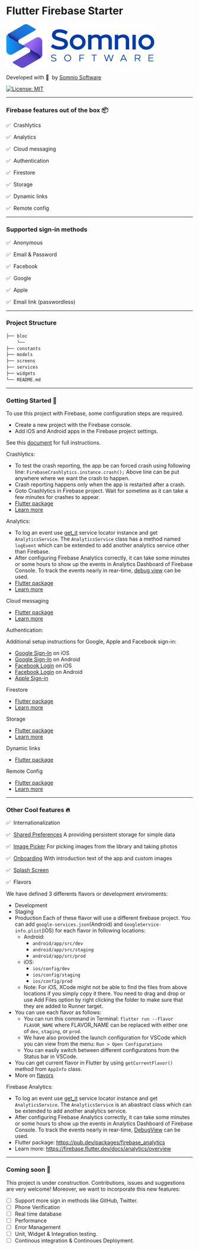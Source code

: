 # Flutter Firebase Starter

[![Somnio Software](assets/logo.png)][somnio_software_link]

Developed with :blue_heart: &nbsp;by [Somnio Software][somnio_software_link]

[![License: MIT][license_badge]][license_link]

---

### Firebase features out of the box :package:

✅&nbsp; Crashlytics

✅&nbsp; Analytics

✅&nbsp; Cloud messaging

✅&nbsp; Authentication

✅&nbsp; Firestore

✅&nbsp; Storage

✅&nbsp; Dynamic links

✅&nbsp; Remote config

---

### Supported sign-in methods

✅&nbsp; Anonymous

✅&nbsp; Email & Password

✅&nbsp; Facebook

✅&nbsp; Google

✅&nbsp; Apple

✅&nbsp; Email link (passwordless)

---

### Project Structure

```bash
├── bloc
    └──
├── constants
├── models
├── screens
├── services
├── widgets
└── README.md
```

---

### Getting Started :muscle:

To use this project with Firebase, some configuration steps are required.

- Create a new project with the Firebase console.
- Add iOS and Android apps in the Firebase project settings.

See this [document][firebase_setup] for full instructions.

Crashlytics:

- To test the crash reporting, the app be can forced crash using following line:
  `FirebaseCrashlytics.instance.crash();`
  Above line can be put anywhere where we want the crash to happen.
- Crash reporting happens only when the app is restarted after a crash.
- Goto Crashlytics in Firebase project. Wait for sometime as it can take a few minutes for crashes to appear.
- [Flutter package][crashlytics_package]
- [Learn more][crashlytics_learn_more]

Analytics:

- To log an event use [get_it](https://pub.dev/packages/get_it) service locator instance and get `AnalyticsService`. The `AnalyticsService` class has a method named `logEvent` which can be extended to add another analytics service other than Firebase.
- After configuring Firebase Analytics correctly, it can take some minutes or some hours to show up the events in Analytics Dashboard of Firebase Console. To track the events nearly in rear-time, [debug view][analytics_debug_view] can be used.
- [Flutter package][analytics_package]
- [Learn more][analytics_learn_more]

Cloud messaging

- [Flutter package][messaging_package]
- [Learn more][messaging_learn_more]

Authentication:

Additional setup instructions for Google, Apple and Facebook sign-in:

- [Google Sign-In][google_sign_in_ios] on iOS
- [Google Sign-In][google_sign_in_android] on Android
- [Facebook Login][facebook_login_ios] on iOS
- [Facebook Login][facebook_login_android] on Android
- [Apple Sign-in][apple_sign_in]

Firestore

- [Flutter package][firestore_package]
- [Learn more][firestore_learn_more]

Storage

- [Flutter package][storage_package]
- [Learn more][storage_learn_more]

Dynamic links

- [Flutter package][dynamic_links_package]

Remote Config

- [Flutter package][remote_config_package]
- [Learn more][remote_config_learn_more]

---

### Other Cool features :fire:

✅&nbsp; Internationalization

✅&nbsp; [Shared Preferences][shared_preferences_package]
A providing persistent storage for simple data

✅&nbsp; [Image Picker][image_picker_package]
For picking images from the library and taking photos

✅&nbsp; [Onboarding][onboarding_package]
With introduction text of the app and custom images

✅&nbsp; [Splash Screen][splash_screen_package]

✅&nbsp; Flavors

We have defined 3 differents flavors or development enviroments:

- Development
- Staging
- Production
  Each of these flavor will use a different firebase project. You can add `google-services.json`(Android) and `GoogleService-info.plist`(iOS) for each flavor in following locations:
  - Android:
    - `android/app/src/dev`
    - `android/app/src/staging`
    - `android/app/src/prod`
  - iOS:
    - `ios/config/dev`
    - `ios/config/staging`
    - `ios/config/prod`
  - Note: For iOS, XCode might not be able to find the files from above locations if you simply copy it there. You need to drag and drop or use Add Files option by right clicking the folder to make sure that they are added to Runner target.
- You can use each flavor as follows:
  - You can run this command in Terminal: `flutter run --flavor FLAVOR_NAME` where FLAVOR_NAME can be replaced with either one of `dev`, `staging`, or `prod`.
  - We have also provided the launch configuration for VSCode which you can view from the menu: `Run > Open Configurations`
  - You can easily switch between different configuratons from the Status bar in VSCode.
- You can get current flavor in Flutter by using `getCurrentFlavor()` method from `AppInfo` class.
- More on [flavors][flavors]

Firebase Analytics:
- To log an event use [get_it](https://pub.dev/packages/get_it) service locator instance and get `AnalyticsService`. The `AnalyticsService` is an abastract class which can be extended to add another analytics service.
- After configuring Firebase Analytics correctly, it can take some minutes or some hours to show up the events in Analytics Dashboard of Firebase Console. To track the events nearly in rear-time, [DebugView](https://firebase.google.com/docs/analytics/debugview) can be used.
- Flutter package: https://pub.dev/packages/firebase_analytics
- Learn more: https://firebase.flutter.dev/docs/analytics/overview

---

### Coming soon :rocket:

This project is under construction. Contributions, issues and suggestions are very welcome! 
Moreover, we want to incorporate this new features: 

- [ ] Support more sign in methods like GitHub, Twitter.
- [ ] Phone Verification
- [ ] Real time database
- [ ] Performance
- [ ] Error Management
- [ ] Unit, Widget & Integration testing.
- [ ] Continous integration & Continoues Deployment.

[//]: # "Flutter Firebase Starter links."
[somnio_software_link]: https://somniosoftware.com/
[license_badge]: https://img.shields.io/badge/license-MIT-blue.svg
[license_link]: https://opensource.org/licenses/MIT
[//]: # "Getting Started links."
[firebase_setup]: https://firebase.google.com/docs/flutter/setup
[crashlytics_package]: https://pub.dev/packages/firebase_crashlytics
[crashlytics_learn_more]: https://firebase.flutter.dev/docs/crashlytics/overview/
[analytics_package]: https://pub.dev/packages/firebase_analytics
[analytics_learn_more]: https://firebase.flutter.dev/docs/analytics/overview
[analytics_debug_view]: https://firebase.google.com/docs/analytics/debugview
[messaging_package]: https://pub.dev/packages/firebase_messaging
[messaging_learn_more]: https://firebase.flutter.dev/docs/messaging/overview
[google_sign_in_ios]: https://firebase.google.com/docs/auth/ios/google-signin
[google_sign_in_android]: https://firebase.google.com/docs/auth/android/google-signin
[facebook_login_ios]: https://developers.facebook.com/docs/facebook-login/ios
[facebook_login_android]: https://developers.facebook.com/docs/facebook-login/android
[apple_sign_in]: https://pub.dev/packages/sign_in_with_apple
[firestore_package]: https://pub.dev/packages/cloud_firestore
[firestore_learn_more]: https://firebase.flutter.dev/docs/firestore/overview
[storage_package]: https://pub.dev/packages/firebase_storage
[storage_learn_more]: https://firebase.flutter.dev/docs/storage/overview
[dynamic_links_package]: https://pub.dev/packages/firebase_dynamic_links
[remote_config_package]: https://pub.dev/packages/firebase_remote_config
[remote_config_learn_more]: https://firebase.flutter.dev/docs/remote-config/overview

[//]: # "Other Cool features links."
[shared_preferences_package]: https://pub.dev/packages/shared_preferences
[image_picker_package]: https://pub.dev/packages/image_picker
[onboarding_package]: https://pub.dev/packages/introduction_screen
[splash_screen_package]: https://pub.dev/packages/flutter_native_splash
[flavors]: https://flutter.dev/docs/deployment/flavors 